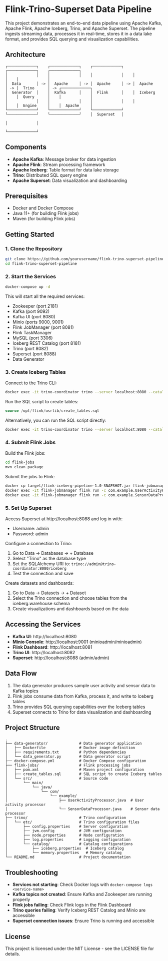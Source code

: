 # Flink-Trino-Superset Data Pipeline

This project demonstrates an end-to-end data pipeline using Apache Kafka, Apache Flink, Apache Iceberg, Trino, and Apache Superset. The pipeline ingests streaming data, processes it in real-time, stores it in a data lake format, and provides SQL querying and visualization capabilities.

## Architecture

```
┌─────────────┐    ┌─────────────┐    ┌─────────────┐    ┌─────────────┐    ┌─────────────┐
│             │    │             │    │             │    │             │    │             │
│  Data       │ -> │  Apache     │ -> │  Apache     │ -> │  Apache     │ -> │  Trino      │ -> ┌─────────────┐
│  Generator  │    │  Kafka      │    │  Flink      │    │  Iceberg    │    │  Query      │    │             │
│             │    │             │    │             │    │             │    │  Engine     │    │  Apache     │
└─────────────┘    └─────────────┘    └─────────────┘    └─────────────┘    └─────────────┘    │  Superset   │
                                                                                               │             │
                                                                                               └─────────────┘
```

## Components

- **Apache Kafka**: Message broker for data ingestion
- **Apache Flink**: Stream processing framework
- **Apache Iceberg**: Table format for data lake storage
- **Trino**: Distributed SQL query engine
- **Apache Superset**: Data visualization and dashboarding

## Prerequisites

- Docker and Docker Compose
- Java 11+ (for building Flink jobs)
- Maven (for building Flink jobs)

## Getting Started

### 1. Clone the Repository

```bash
git clone https://github.com/yourusername/flink-trino-superset-pipeline.git
cd flink-trino-superset-pipeline
```

### 2. Start the Services

```bash
docker-compose up -d
```

This will start all the required services:
- Zookeeper (port 2181)
- Kafka (port 9092)
- Kafka UI (port 8080)
- Minio (ports 9000, 9001)
- Flink JobManager (port 8081)
- Flink TaskManager
- MySQL (port 3306)
- Iceberg REST Catalog (port 8181)
- Trino (port 8082)
- Superset (port 8088)
- Data Generator

### 3. Create Iceberg Tables

Connect to the Trino CLI:

```bash
docker exec -it trino-coordinator trino --server localhost:8080 --catalog iceberg
```

Run the SQL script to create tables:

```sql
source /opt/flink/usrlib/create_tables.sql
```

Alternatively, you can run the SQL script directly:

```bash
docker exec -it trino-coordinator trino --server localhost:8080 --catalog iceberg -f /opt/flink/usrlib/create_tables.sql
```

### 4. Submit Flink Jobs

Build the Flink jobs:

```bash
cd flink-jobs
mvn clean package
```

Submit the jobs to Flink:

```bash
docker cp target/flink-iceberg-pipeline-1.0-SNAPSHOT.jar flink-jobmanager:/opt/flink/usrlib/
docker exec -it flink-jobmanager flink run -c com.example.UserActivityProcessor /opt/flink/usrlib/flink-iceberg-pipeline-1.0-SNAPSHOT.jar
docker exec -it flink-jobmanager flink run -c com.example.SensorDataProcessor /opt/flink/usrlib/flink-iceberg-pipeline-1.0-SNAPSHOT.jar
```

### 5. Set Up Superset

Access Superset at http://localhost:8088 and log in with:
- Username: admin
- Password: admin

Configure a connection to Trino:
1. Go to Data -> Databases -> + Database
2. Select "Trino" as the database type
3. Set the SQLAlchemy URI to: `trino://admin@trino-coordinator:8080/iceberg`
4. Test the connection and save

Create datasets and dashboards:
1. Go to Data -> Datasets -> + Dataset
2. Select the Trino connection and choose tables from the iceberg.warehouse schema
3. Create visualizations and dashboards based on the data

## Accessing the Services

- **Kafka UI**: http://localhost:8080
- **Minio Console**: http://localhost:9001 (minioadmin/minioadmin)
- **Flink Dashboard**: http://localhost:8081
- **Trino UI**: http://localhost:8082
- **Superset**: http://localhost:8088 (admin/admin)

## Data Flow

1. The data generator produces sample user activity and sensor data to Kafka topics
2. Flink jobs consume data from Kafka, process it, and write to Iceberg tables
3. Trino provides SQL querying capabilities over the Iceberg tables
4. Superset connects to Trino for data visualization and dashboarding

## Project Structure

```
.
├── data-generator/              # Data generator application
│   ├── Dockerfile               # Docker image definition
│   ├── requirements.txt         # Python dependencies
│   └── data_generator.py        # Data generator script
├── docker-compose.yml           # Docker Compose configuration
├── flink-jobs/                  # Flink processing jobs
│   ├── pom.xml                  # Maven project configuration
│   ├── create_tables.sql        # SQL script to create Iceberg tables
│   └── src/                     # Source code
│       └── main/
│           └── java/
│               └── com/
│                   └── example/
│                       ├── UserActivityProcessor.java  # User activity processor
│                       └── SensorDataProcessor.java    # Sensor data processor
├── trino/                       # Trino configuration
│   └── etc/                     # Trino configuration files
│       ├── config.properties    # Server configuration
│       ├── jvm.config           # JVM configuration
│       ├── node.properties      # Node configuration
│       ├── log.properties       # Logging configuration
│       └── catalog/             # Catalog configurations
│           ├── iceberg.properties  # Iceberg catalog
│           └── memory.properties   # Memory catalog
└── README.md                    # Project documentation
```

## Troubleshooting

- **Services not starting**: Check Docker logs with `docker-compose logs <service-name>`
- **Kafka topics not created**: Ensure Kafka and Zookeeper are running properly
- **Flink jobs failing**: Check Flink logs in the Flink Dashboard
- **Trino queries failing**: Verify Iceberg REST Catalog and Minio are accessible
- **Superset connection issues**: Ensure Trino is running and accessible

## License

This project is licensed under the MIT License - see the LICENSE file for details.

